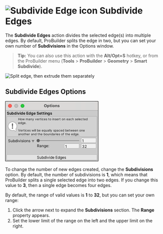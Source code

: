 # ![Subdivide Edge icon](images/icons/Edge_Subdivide.png) Subdivide Edges

The __Subdivide Edges__ action divides the selected edge(s) into multiple edges. By default, ProBuilder splits the edge in two, but you can set your own number of __Subdivisions__ in the Options window.

> **Tip:** You can also use this action with the **Alt/Opt+S** hotkey, or from the ProBuilder menu (**Tools** > **ProBuilder** > **Geometry** > **Smart Subdivide**).

![Split edge, then extrude them separately](images/SubdivideEdge_Example.png)



## Subdivide Edges Options

![Subdivide Edges options](images/Edge_Subdivide_props.png)

To change the number of new edges created, change the __Subdivisions__ option. By default, the number of subdivisions is **1**, which means that ProBuilder splits a single selected edge into two edges. If you change this value to **3**, then a single edge becomes four edges.

By default, the range of valid values is **1** to **32**, but you can set your own range:

1. Click the arrow next to expand the **Subdivisions** section. The **Range** property appears.
2. Set the lower limit of the range on the left and the upper limit on the right.